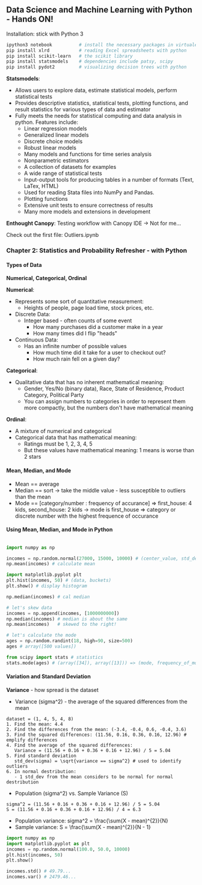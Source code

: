 ## Data Science and Machine Learning with Python - Hands ON!

Installation: stick with Python 3

```bash
ipython3 notebook          # install the necessary packages in virtualenv 
pip install xlrd           # reading Excel spreadsheets with python
pip install scikit-learn   # the scikit library
pip install statsmodels    # dependencies include patsy, scipy
pip install pydot2         # visualizing decision trees with python
```

**Statsmodels**: 
- Allows users to explore data, estimate statistical models, perform statistical tests
- Provides descriptive statistics, statistical tests, plotting functions, and result statistics for various types of data and estimator
- Fully meets the needs for statistical computing and data analysis in python. Features include:
	- Linear regression models
	- Generalized linear models
	- Discrete choice models
	- Robust linear models
	- Many models and functions for time series analysis
	- Nonparametric estimators
	- A collection of datasets for examples
	- A wide range of statistical tests
	- Input-output tools for producing tables in a number of formats (Text, LaTex, HTML)
	- Used for reading Stata files into NumPy and Pandas.
	- Plotting functions
	- Extensive unit tests to ensure correctness of results
	- Many more models and extensions in development

**Enthought Canopy**: Testing workflow with Canopy IDE -> Not for me...

Check out the first file: Outliers.ipynb

### Chapter 2: Statistics and Probability Refresher - with Python

#### Types of Data
**Numerical, Categorical, Ordinal**

**Numerical**:
- Represents some sort of quantitative measurement:
    - Heights of people, page load time, stock prices, etc.
- Discrete Data:
    - Integer based - often counts of some event
        - How many purchases did a customer make in a year
        - How many times did I flip "heads"
- Continuous Data:
    - Has an infinite number of possible values
        - How much time did it take for a user to checkout out?
		- How much rain fell on a given day?

**Categorical**:
- Qualitative data that has no inherent mathematical meaning:
    - Gender, Yes/No (binary data), Race, State of Residence, Product Category, Political Party
    - You can assign numbers to categories in order to represent them more compactly, but the numbers don't have mathematical meaning

**Ordinal**:
- A mixture of numerical and categorical
- Categorical data that has mathematical meaning:
    - Ratings must be 1, 2, 3, 4, 5
    - But these values have mathematical meaning: 1 means is worse than 2 stars

#### Mean, Median, and Mode

- Mean == average
- Median == sort -> take the middle value - less susceptible to outliers than the mean
- Mode == [category/number : frequency of accurance] => first_house: 4 kids, second_house: 2 kids -> mode is first_house => category or discrete number with the highest frequence of occurance

#### Using Mean, Median, and Mode in Python

```python

import numpy as np

incomes = np.random.normal(27000, 15000, 10000) # (center_value, std_dev, population)
np.mean(incomes) # calculate mean

import matplotlib.pyplot plt
plt.hist(incomes, 50) # (data, buckets)
plt.show() # display histogram

np.median(incomes) # cal median

# let's skew data
incomes = np.append(incomes, [1000000000])
np.median(incomes) # median is about the same
np.mean(incomes)   # skewed to the right!

# let's calculate the mode
ages = np.random.randint(18, high=90, size=500)
ages # array([500 values])

from scipy import stats # statistics
stats.mode(ages) # (array([34]), array([13])) => (mode, frequency_of_mode) => age 34 appeared 13 times
```

#### Variation and Standard Deviation

**Variance** - how spread is the dataset 
- Variance (sigma^2) - the average of the squared differences from the mean
```
dataset = (1, 4, 5, 4, 8)
1. Find the mean: 4.4
2. Find the differences from the mean: (-3.4, -0.4, 0.6, -0.4, 3.6)
3. Find the squared differences: (11.56, 0.16, 0.36, 0.16, 12.96) # emplify differences
4. Find the average of the squared differences:
   Variance = (11.56 + 0.16 + 0.36 + 0.16 + 12.96) / 5 = 5.04
5. Find standard deviation
   std_dev(sigma) = \sqrt{variance == sigma^2} # used to identify outliers
6. In normal destribution:
   - 1 std_dev from the mean considers to be normal for normal destribution
```
- Population (sigma^2) vs. Sample Variance (S)
```
sigma^2 = (11.56 + 0.16 + 0.36 + 0.16 + 12.96) / 5 = 5.04
S = (11.56 + 0.16 + 0.36 + 0.16 + 12.96) / 4 = 6.3
```
- Population variance: sigma^2 = \frac{\sum(X - mean)^{2}}{N}
- Sample variance: S = \frac{\sum(X - mean)^{2}}{N - 1}

```python
import numpy as np
import matplotlib.pyplot as plt
incomes = np.random.normal(100.0, 50.0, 10000)
plt.hist(incomes, 50)
plt.show()

incomes.std() # 49.79...
incomes.var() # 2479.46...
```

